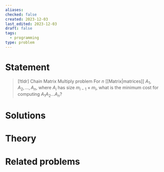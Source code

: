 ```yaml
---
aliases: 
checked: false
created: 2023-12-03
last_edited: 2023-12-03
draft: false
tags:
  - programming
type: problem
---
```

# Statement

> [!tldr] Chain Matrix Multiply problem
> For $n$ [[Matrix|matrices]] $A_1, A_2, \ldots, A_n$, where $A_i$ has size $m_{i-1} \times m_i$, what is the minimum cost for computing $A_1 A_2 \ldots A_n$?

# Solutions

# Theory

# Related problems
